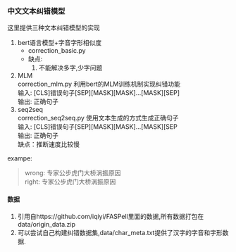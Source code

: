### 中文文本纠错模型 
这里提供三种文本纠错模型的实现  
    
1. bert语言模型+字音字形相似度  
    * correction_basic.py
    * 缺点: 
       1. 不能解决多字,少字问题
2. MLM  
    correction_mlm.py
    利用bert的MLM训练机制实现纠错功能  
    输入: [CLS]错误句子[SEP][MASK][MASK]...[MASK][SEP]  
    输出: 正确句子  
3. seq2seq    
    correction_seq2seq.py
    使用文本生成的方式生成正确句子  
    输入: [CLS]错误句子[SEP][MASK][MASK]...[MASK][SEP  
    输出: 正确句子  
    缺点：推断速度比较慢
        
exampe:
> wrong: 专家公步虎门大桥涡振原因  
> right: 专家公步虎门大桥涡振原因
#### 数据
1. 引用自https://github.com/iqiyi/FASPell里面的数据,所有数据打包在data/origin_data.zip  
2. 可以尝试自己构建纠错数据集,data/char_meta.txt提供了汉字的字音和字形数据.  
